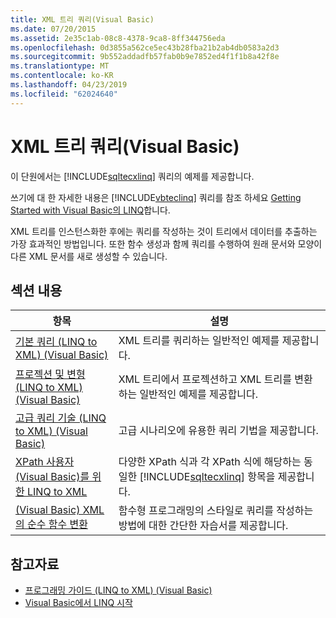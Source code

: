 ```yaml
---
title: XML 트리 쿼리(Visual Basic)
ms.date: 07/20/2015
ms.assetid: 2e35c1ab-08c8-4378-9ca8-8ff344756eda
ms.openlocfilehash: 0d3855a562ce5ec43b28fba21b2ab4db0583a2d3
ms.sourcegitcommit: 9b552addadfb57fab0b9e7852ed4f1f1b8a42f8e
ms.translationtype: MT
ms.contentlocale: ko-KR
ms.lasthandoff: 04/23/2019
ms.locfileid: "62024640"
---
```

# <a name="querying-xml-trees-visual-basic"></a>XML 트리 쿼리(Visual Basic)
이 단원에서는 [!INCLUDE[sqltecxlinq](~/includes/sqltecxlinq-md.md)] 쿼리의 예제를 제공합니다.  
  
 쓰기에 대 한 자세한 내용은 [!INCLUDE[vbteclinq](~/includes/vbteclinq-md.md)] 쿼리를 참조 하세요 [Getting Started with Visual Basic의 LINQ](../../../../visual-basic/programming-guide/concepts/linq/getting-started-with-linq.md)합니다.  
  
 XML 트리를 인스턴스화한 후에는 쿼리를 작성하는 것이 트리에서 데이터를 추출하는 가장 효과적인 방법입니다. 또한 함수 생성과 함께 쿼리를 수행하여 원래 문서와 모양이 다른 XML 문서를 새로 생성할 수 있습니다.  
  
## <a name="in-this-section"></a>섹션 내용  
  
|항목|설명|  
|-----------|-----------------|  
|[기본 쿼리 (LINQ to XML) (Visual Basic)](../../../../visual-basic/programming-guide/concepts/linq/basic-queries-linq-to-xml.md)|XML 트리를 쿼리하는 일반적인 예제를 제공합니다.|  
|[프로젝션 및 변형 (LINQ to XML) (Visual Basic)](../../../../visual-basic/programming-guide/concepts/linq/projections-and-transformations-linq-to-xml.md)|XML 트리에서 프로젝션하고 XML 트리를 변환하는 일반적인 예제를 제공합니다.|  
|[고급 쿼리 기술 (LINQ to XML) (Visual Basic)](../../../../visual-basic/programming-guide/concepts/linq/advanced-query-techniques-linq-to-xml.md)|고급 시나리오에 유용한 쿼리 기법을 제공합니다.|  
|[XPath 사용자 (Visual Basic)를 위한 LINQ to XML](../../../../visual-basic/programming-guide/concepts/linq/linq-to-xml-for-xpath-users.md)|다양한 XPath 식과 각 XPath 식에 해당하는 동일한 [!INCLUDE[sqltecxlinq](~/includes/sqltecxlinq-md.md)] 항목을 제공합니다.|  
|[(Visual Basic) XML의 순수 함수 변환](../../../../visual-basic/programming-guide/concepts/linq/pure-functional-transformations-of-xml.md)|함수형 프로그래밍의 스타일로 쿼리를 작성하는 방법에 대한 간단한 자습서를 제공합니다.|  
  
## <a name="see-also"></a>참고자료

- [프로그래밍 가이드 (LINQ to XML) (Visual Basic)](../../../../visual-basic/programming-guide/concepts/linq/programming-guide-linq-to-xml.md)
- [Visual Basic에서 LINQ 시작](../../../../visual-basic/programming-guide/concepts/linq/getting-started-with-linq.md)
